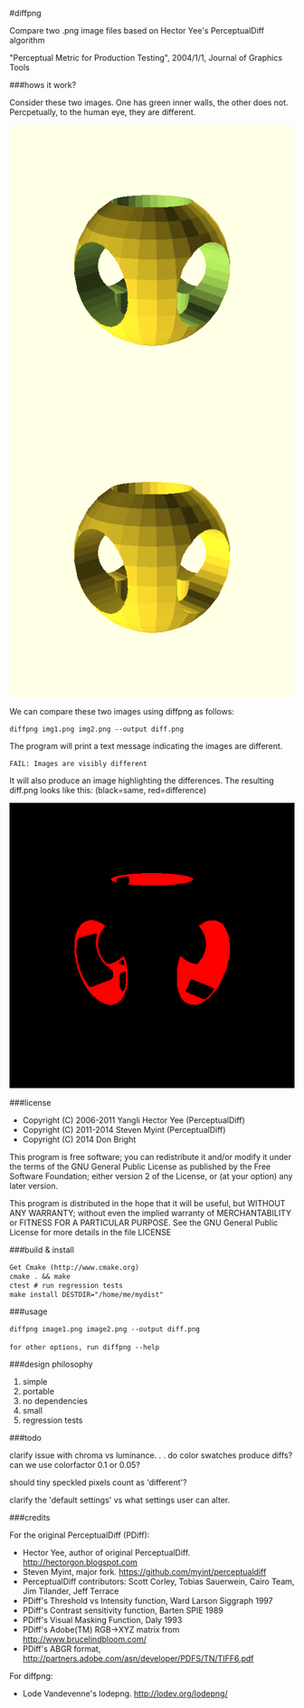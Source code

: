 #diffpng

Compare two .png image files based on Hector Yee's PerceptualDiff algorithm

"Perceptual Metric for Production Testing", 2004/1/1, Journal of Graphics Tools

###hows it work?

Consider these two images. One has green inner walls, the other does not. 
Percpetually, to the human eye, they are different. 

![OpenSCAD Color example](/test/basic/ossphere_color2.png "OpenSCAD Color")
![OpenSCAD Monotone example](/test/basic/ossphere_mono.png "OpenSCAD Monotone")

We can compare these two images using diffpng as follows:

    diffpng img1.png img2.png --output diff.png

The program will print a text message indicating the images are 
different. 

    FAIL: Images are visibly different

It will also produce an image highlighting the differences. 
The resulting diff.png looks like this: (black=same, red=difference)

![diffpng result](/test/basic/diffpng_example.png "diffpng example")

###license

* Copyright (C) 2006-2011 Yangli Hector Yee (PerceptualDiff)
* Copyright (C) 2011-2014 Steven Myint (PerceptualDiff)
* Copyright (C) 2014 Don Bright

This program is free software; you can redistribute it and/or modify it under
the terms of the GNU General Public License as published by the Free Software
Foundation; either version 2 of the License, or (at your option) any later
version.

This program is distributed in the hope that it will be useful, but WITHOUT ANY
WARRANTY; without even the implied warranty of MERCHANTABILITY or FITNESS FOR A
PARTICULAR PURPOSE.  See the GNU General Public License for more details in the
file LICENSE

###build & install

    Get Cmake (http://www.cmake.org)
    cmake . && make
    ctest # run regression tests
    make install DESTDIR="/home/me/mydist"

###usage

    diffpng image1.png image2.png --output diff.png

    for other options, run diffpng --help

###design philosophy

1. simple
2. portable
3. no dependencies
4. small
5. regression tests

###todo

clarify issue with chroma vs luminance. . . do color swatches produce diffs?
can we use colorfactor 0.1 or 0.05? 

should tiny speckled pixels count as 'different'?

clarify the 'default settings' vs what settings user can alter.

###credits

For the original PerceptualDiff (PDiff):

* Hector Yee, author of original PerceptualDiff. http://hectorgon.blogspot.com
* Steven Myint, major fork. https://github.com/myint/perceptualdiff 
* PerceptualDiff contributors: Scott Corley, Tobias Sauerwein, Cairo Team, Jim Tilander, Jeff Terrace
* PDiff's Threshold vs Intensity function, Ward Larson Siggraph 1997
* PDiff's Contrast sensitivity function, Barten SPIE 1989
* PDiff's Visual Masking Function, Daly 1993
* PDiff's Adobe(TM) RGB->XYZ matrix from http://www.brucelindbloom.com/
* PDiff's ABGR format, http://partners.adobe.com/asn/developer/PDFS/TN/TIFF6.pdf

For diffpng:

* Lode Vandevenne's lodepng. http://lodev.org/lodepng/
